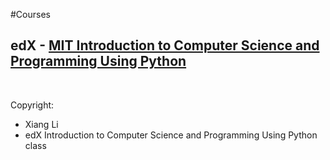 #Courses

## edX - <a href="https://www.edx.org/course/introduction-computer-science-mitx-6-00-1x-7" target="_blank"> MIT Introduction to Computer Science and Programming Using Python</a>

<br>

Copyright:
* Xiang Li
* edX Introduction to Computer Science and Programming Using Python class